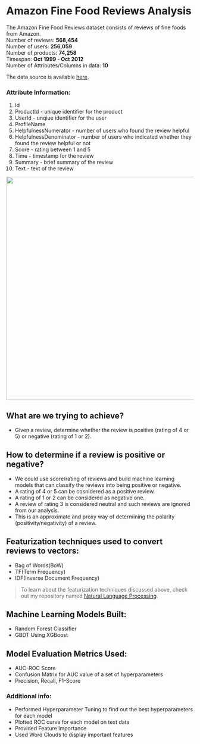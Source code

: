 # Amazon Fine Food Reviews Analysis

The Amazon Fine Food Reviews dataset consists of reviews of fine foods from Amazon.<br>
Number of reviews: **568,454**<br>
Number of users: **256,059**<br>
Number of products: **74,258**<br>
Timespan: **Oct 1999 - Oct 2012**<br>
Number of Attributes/Columns in data: **10**<br>

The data source is available [here](https://www.kaggle.com/snap/amazon-fine-food-reviews). 

### Attribute Information:
1. Id
2. ProductId - unique identifier for the product
3. UserId - unqiue identifier for the user
4. ProfileName
5. HelpfulnessNumerator - number of users who found the review helpful
6. HelpfulnessDenominator - number of users who indicated whether they found the review helpful or not
7. Score - rating between 1 and 5
8. Time - timestamp for the review
9. Summary - brief summary of the review
10. Text - text of the review

<img src="https://nycdsa-blog-files.s3.us-east-2.amazonaws.com/2016/04/AmazonReview-300x189.png" width="600">


## What are we trying to achieve?
- Given a review, determine whether the review is positive (rating of 4 or 5) or negative (rating of 1 or 2).


## How to determine if a review is positive or negative?
 
 - We could use score/rating of reviews and build machine learning models that can classify the reviews into being positive or negative.
 - A rating of 4 or 5 can be cosnidered as a positive review.
 - A rating of 1 or 2 can be considered as negative one.
 - A review of rating 3 is considered neutral and such reviews are ignored from our analysis.
 - This is an approximate and proxy way of determining the polarity (positivity/negativity) of a review.


## Featurization techniques used to convert reviews to vectors:
- Bag of Words(BoW)
- TF(Term Frequency)
- IDF(Inverse Document Frequency)
> To learn about the featurization techniques discussed above, check out my repository named [Natural Language Processing](https://github.com/deveshSingh06/Natural-Language-Processing).


## Machine Learning Models Built:
- Random Forest Classifier
- GBDT Using XGBoost

## Model Evaluation Metrics Used:
- AUC-ROC Score
- Confusion Matrix for AUC value of a set of hyperparameters
- Precision, Recall, F1-Score

### Additional info:
- Performed Hyperparameter Tuning to find out the best hyperparameters for each model
- Plotted ROC curve for each model on test data
- Provided Feature Importance
- Used Word Clouds to display important features
